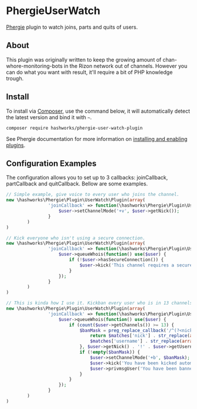 # PhergieUserWatch

[Phergie](http://github.com/phergie/phergie-irc-bot-react/) plugin to watch joins, parts and quits of users.

## About

This plugin was originally written to keep the growing amount of chan-whore-monitoring-bots in the Rizon network out of channels.
However you can do what you want with result, it'll require a bit of PHP knowledge trough.

## Install

To install via [Composer](http://getcomposer.org/), use the command below, it will automatically detect the latest version and bind it with `~`.

```
composer require hashworks/phergie-user-watch-plugin
```

See Phergie documentation for more information on
[installing and enabling plugins](https://github.com/phergie/phergie-irc-bot-react/wiki/Usage#plugins).

## Configuration Examples

The configuration allows you to set up to 3 callbacks: joinCallback, partCallback and quitCallback. Bellow are some examples.

```php
// Simple example, give voice to every user who joins the channel.
new \hashworks\Phergie\Plugin\UserWatch\Plugin(array(
                'joinCallback' => function(\hashworks\Phergie\Plugin\UserWatch\User $user) {
                    $user->setChannelMode('+v', $user->getNick());
                }
        )
)
```

```php
// Kick everyone who isn't using a secure connection.
new \hashworks\Phergie\Plugin\UserWatch\Plugin(array(
                'joinCallback' => function(\hashworks\Phergie\Plugin\UserWatch\User $user) {
                    $user->queueWhois(function() use($user) {
                        if (!$user->hasSecureConnection()) {
                            $user->kick('This channel requires a secure connection.');
                        }
                    });
                }
        )
)
```

```php
// This is kinda how I use it. Kickban every user who is in 13 channels or more. Ban based on nick and username, replace numbers with question marks.
new \hashworks\Phergie\Plugin\UserWatch\Plugin(array(
                'joinCallback' => function(\hashworks\Phergie\Plugin\UserWatch\User $user) {
                    $user->queueWhois(function() use($user) {
                        if (count($user->getChannels()) >= 13) {
                            $banMask = preg_replace_callback('/^(?<nick>.+?)(?<nicknumbers>[0-9]{0,})!(?<username>.+?)(?<usernumbers>[0-9]{0,})@.+$/', function ($matches) {
                                return $matches['nick'] . str_replace(array(0, 1, 2, 3, 4, 5, 6, 7, 8, 9), '?', $matches['nicknumbers']) . '!' .
                                $matches['username'] . str_replace(array(0, 1, 2, 3, 4, 5, 6, 7, 8, 9), '?', $matches['usernumbers']) . '@*';
                            }, $user->getNick() . '!' . $user->getUsername() . '@' . $user->getHost());
                            if (!empty($banMask)) {
                                $user->setChannelMode('+b', $banMask);
                                $user->kick('You have been kicked automatically. Please contact hashworks to file a complaint.');
                                $user->privmsgUser('You have been banned automatically from ' . $user->getEvent()->getSource() . '. . Please contact hashworks to file a complaint.');
                            }
                        }
                    });
                }
        )
)
```